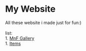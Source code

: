 # My Website
All these website i made just for fun:)
<br><br>
list:
<br>1. [MnF Gallery](https://fami0110.github.io/MnF-Gallery/)
<br>1. [Items](https://fami0110.github.io/Items/)
